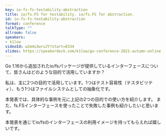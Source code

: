 ```yaml
---
key: io-fs-fs-testability-abstraction
title: io/fs.FS for testability. io/fs.FS for abstraction.
id: io-fs-fs-testability-abstraction
format: conference
talkType: ""
allroom: false
speakers:
- k1low
videoId: w2m4u3wruJY?start=8334
slides: https://speakerdeck.com/k1low/go-conference-2021-autumn-online
---
```

Go 1.16から追加されたio/fsパッケージが提供しているインターフェースについて、皆さんはどのような目的で活用していますか？

私は、主に2つの目的で活用しています。1つはテスト容易性（テスタビリティ）、もう1つはファイルシステムとしての抽象化です。

本発表では、具体的な事例を元に上記の2つの目的での使い方を紹介します。
また、fs.FSインターフェースを使ったことで失敗した事例も紹介したいと思います。

本発表を通じてio/fsのインターフェースの利用イメージを持ってもらえれば嬉しいです。